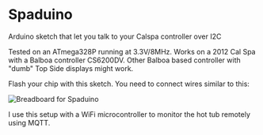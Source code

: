 # Spaduino
Arduino sketch that let you talk to your Calspa controller over I2C

Tested on an ATmega328P running at 3.3V/8MHz. Works on a 2012 Cal Spa with a Balboa controller CS6200DV. Other Balboa based controller with "dumb" Top Side displays might work.

Flash your chip with this sketch. You need to connect wires similar to this:

![Breadboard for Spaduino](fritzing/Spaduino_bb.png)

I use this setup with a WiFi microcontroller to monitor the hot tub remotely using MQTT.
